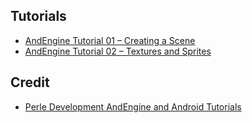 ## Tutorials

* [AndEngine Tutorial 01 – Creating a Scene](http://perle-development.com/tutorials/andengine-tutorial-01-creating-a-scene/)
* [AndEngine Tutorial 02 – Textures and Sprites](http://perle-development.com/tutorials/andengine-tutorial-02-textures-and-sprites/)

## Credit

* [Perle Development AndEngine and Android Tutorials](http://perle-development.com/)